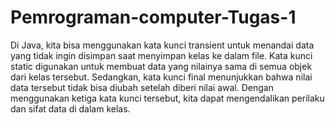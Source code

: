 # Pemrograman-computer-Tugas-1
Di Java, kita bisa menggunakan kata kunci transient untuk menandai data yang tidak ingin disimpan saat menyimpan kelas ke dalam file. Kata kunci static digunakan untuk membuat data yang nilainya sama di semua objek dari kelas tersebut. Sedangkan, kata kunci final menunjukkan bahwa nilai data tersebut tidak bisa diubah setelah diberi nilai awal. Dengan menggunakan ketiga kata kunci tersebut, kita dapat mengendalikan perilaku dan sifat data di dalam kelas.
